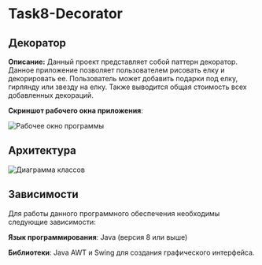 # Task8-Decorator
## Декоратор
**Описание:** Данный проект представляет собой паттерн декоратор. Данное приложение позволяет пользователем рисовать елку и декорировать ее. Пользователь может добавить подарки под елку, гирлянду или звезду на елку. 
Также выводится общая стоимость всех добавленных декораций.

**Скриншот рабочего окна приложения**:

![Рабочее окно программы](https://github.com/user-attachments/assets/5de3a3ef-bdea-4ba5-9466-2649a9c1ccaa)


## Архитектура
![Диаграмма классов](https://github.com/user-attachments/assets/bb937afd-6ae6-4f44-88c4-895326e9928e)

## Зависимости
Для работы данного программного обеспечения необходимы следующие зависимости:

**Язык программирования**: Java (версия 8 или выше)

**Библиотеки**: Java AWT и Swing для создания графического интерфейса.
